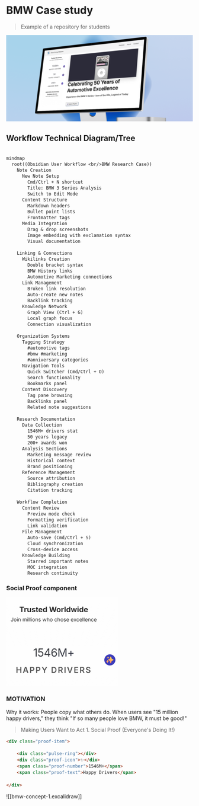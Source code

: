 # BMW Case study

> Example of a repository for students


![Banner Test](case-1.png)

## Workflow Technical Diagram/Tree


```mermaid

mindmap
  root((Obsidian User Workflow <br/>BMW Research Case))
    Note Creation
      New Note Setup
        Cmd/Ctrl + N shortcut
        Title: BMW 3 Series Analysis
        Switch to Edit Mode
      Content Structure
        Markdown headers
        Bullet point lists
        Frontmatter tags
      Media Integration
        Drag & drop screenshots
        Image embedding with exclamation syntax
        Visual documentation
    
    Linking & Connections
      Wikilinks Creation
        Double bracket syntax
        BMW History links
        Automotive Marketing connections
      Link Management
        Broken link resolution
        Auto-create new notes
        Backlink tracking
      Knowledge Network
        Graph View (Ctrl + G)
        Local graph focus
        Connection visualization
    
    Organization Systems
      Tagging Strategy
        #automotive tags
        #bmw #marketing
        #anniversary categories
      Navigation Tools
        Quick Switcher (Cmd/Ctrl + O)
        Search functionality
        Bookmarks panel
      Content Discovery
        Tag pane browsing
        Backlinks panel
        Related note suggestions
    
    Research Documentation
      Data Collection
        1546M+ drivers stat
        50 years legacy
        200+ awards won
      Analysis Sections
        Marketing message review
        Historical context
        Brand positioning
      Reference Management
        Source attribution
        Bibliography creation
        Citation tracking
    
    Workflow Completion
      Content Review
        Preview mode check
        Formatting verification
        Link validation
      File Management
        Auto-save (Cmd/Ctrl + S)
        Cloud synchronization
        Cross-device access
      Knowledge Building
        Starred important notes
        MOC integration
        Research continuity

```

### Social Proof component



![Banner Test](soc-proof-1.png)

### MOTIVATION
Why it works: People copy what others do. When users see "15 million happy drivers," they think "If so many people love BMW, it must be good!"
> Making Users Want to Act 1. Social Proof (Everyone's Doing It!)

```html
<div class="proof-item">

	<div class="pulse-ring"></div>
	<div class="proof-icon">✨</div>
	<span class="proof-number">1546M+</span>
	<span class="proof-text">Happy Drivers</span>

</div>

```

![[bmw-concept-1.excalidraw]]

